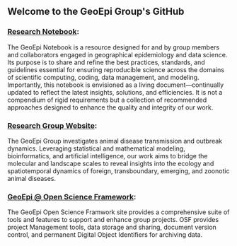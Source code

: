 ## Welcome to the GeoEpi Group's GitHub

###  [Research Notebook](https://geoepi.github.io/Notebook/):
The GeoEpi Notebook is a resource designed for and by group members and collaborators engaged in geographical epidemiology and data science. Its purpose is to share and refine the best practices, standards, and guidelines essential for ensuring reproducible science across the domains of scientific computing, coding, data management, and modeling. Importantly, this notebook is envisioned as a living document—continually updated to reflect the latest insights, solutions, and efficiencies. It is not a compendium of rigid requirements but a collection of recommended approaches designed to enhance the quality and integrity of our work.

###  [Research Group Website](https://geoepi.github.io/):
The GeoEpi Group investigates animal disease transmission and outbreak dynamics. Leveraging statistical and mathematical modeling, bioinformatics, and artificial intelligence, our work aims to bridge the molecular and landscape scales to reveal insights into the ecology and spatiotemporal dynamics of foreign, transboundary, emerging, and zoonotic animal diseases.  

###  [GeoEpi @ Open Science Framework](https://osf.io/hf8t2/):  
The GeoEpi Open Science Framwork site provides a comprehensive suite of tools and features to support and enhance group projects.  OSF provides project Management tools, data storage and sharing, document version control, and permanent Digital Object Identifiers for archiving data.  

